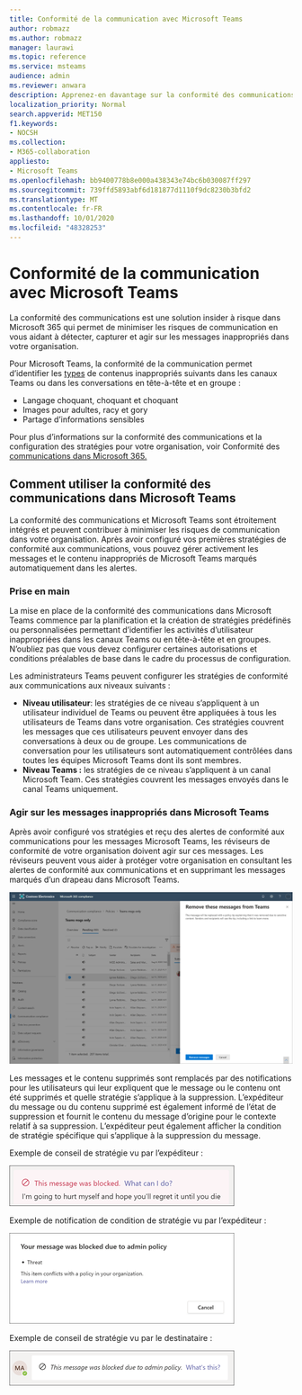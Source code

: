 ```yaml
---
title: Conformité de la communication avec Microsoft Teams
author: robmazz
ms.author: robmazz
manager: laurawi
ms.topic: reference
ms.service: msteams
audience: admin
ms.reviewer: anwara
description: Apprenez-en davantage sur la conformité des communications, qui fait partie du jeu de solutions de risque Insider, du point de vue de Microsoft Teams (cela fait partie de la fonctionnalité de conformité des communications M365).
localization_priority: Normal
search.appverid: MET150
f1.keywords:
- NOCSH
ms.collection:
- M365-collaboration
appliesto:
- Microsoft Teams
ms.openlocfilehash: bb9400778b8e000a438343e74bc6b030087ff297
ms.sourcegitcommit: 739ffd5893abf6d181877d1110f9dc8230b3bfd2
ms.translationtype: MT
ms.contentlocale: fr-FR
ms.lasthandoff: 10/01/2020
ms.locfileid: "48328253"
---
```

# <a name="communication-compliance-with-microsoft-teams"></a>Conformité de la communication avec Microsoft Teams

La conformité des communications est une solution insider à risque dans Microsoft 365 qui permet de minimiser les risques de communication en vous aidant à détecter, capturer et agir sur les messages inappropriés dans votre organisation.

Pour Microsoft Teams, la conformité de la communication permet d’identifier les [types](https://docs.microsoft.com/microsoft-365/compliance/communication-compliance-feature-reference) de contenus inappropriés suivants dans les canaux Teams ou dans les conversations en tête-à-tête et en groupe :

- Langage choquant, choquant et choquant
- Images pour adultes, racy et gory
- Partage d’informations sensibles

Pour plus d’informations sur la conformité des communications et la configuration des stratégies pour votre organisation, voir Conformité des [communications dans Microsoft 365.](https://docs.microsoft.com/microsoft-365/compliance/communication-compliance)

## <a name="how-to-use-communication-compliance-in-microsoft-teams"></a>Comment utiliser la conformité des communications dans Microsoft Teams

La conformité des communications et Microsoft Teams sont étroitement intégrés et peuvent contribuer à minimiser les risques de communication dans votre organisation. Après avoir configuré vos premières stratégies de conformité aux communications, vous pouvez gérer activement les messages et le contenu inappropriés de Microsoft Teams marqués automatiquement dans les alertes.

### <a name="getting-started"></a>Prise en main

La mise en place de la [](https://docs.microsoft.com/microsoft-365/compliance/communication-compliance-plan) conformité des communications dans Microsoft Teams commence par la planification et la création de stratégies prédéfinës ou personnalisées permettant d’identifier les activités d’utilisateur inappropriées dans les canaux Teams ou en tête-à-tête et en groupes. N’oubliez pas que [](https://docs.microsoft.com/microsoft-365/compliance/communication-compliance-configure) vous devez configurer certaines autorisations et conditions préalables de base dans le cadre du processus de configuration.

Les administrateurs Teams peuvent configurer les stratégies de conformité aux communications aux niveaux suivants :

- **Niveau utilisateur**: les stratégies de ce niveau s’appliquent à un utilisateur individuel de Teams ou peuvent être appliquées à tous les utilisateurs de Teams dans votre organisation. Ces stratégies couvrent les messages que ces utilisateurs peuvent envoyer dans des conversations à deux ou de groupe. Les communications de conversation pour les utilisateurs sont automatiquement contrôlées dans toutes les équipes Microsoft Teams dont ils sont membres.
- **Niveau Teams :** les stratégies de ce niveau s’appliquent à un canal Microsoft Team. Ces stratégies couvrent les messages envoyés dans le canal Teams uniquement.

### <a name="act-on-inappropriate-messages-in-microsoft-teams"></a>Agir sur les messages inappropriés dans Microsoft Teams

Après avoir configuré vos stratégies et reçu des alertes de conformité aux communications pour les messages Microsoft Teams, les réviseurs de conformité de votre organisation doivent agir sur ces messages. Les réviseurs peuvent vous aider à protéger votre organisation en consultant les alertes de conformité aux communications et en supprimant les messages marqués d’un drapeau dans Microsoft Teams.

![Supprimer un message dans Teams](./media/communication-compliance-remove-teams-message.png)

Les messages et le contenu supprimés sont remplacés par des notifications pour les utilisateurs qui leur expliquent que le message ou le contenu ont été supprimés et quelle stratégie s’applique à la suppression. L’expéditeur du message ou du contenu supprimé est également informé de l’état de suppression et fournit le contenu du message d’origine pour le contexte relatif à sa suppression. L’expéditeur peut également afficher la condition de stratégie spécifique qui s’applique à la suppression du message.

Exemple de conseil de stratégie vu par l’expéditeur :

![Conseil de stratégie pour l’expéditeur](./media/communication-compliance-warning-1.png)

Exemple de notification de condition de stratégie vu par l’expéditeur :

![Informations sur les conditions de stratégie de l’expéditeur](./media/communication-compliance-warning-2.png)

Exemple de conseil de stratégie vu par le destinataire :

![Conseil de stratégie pour le destinataire](./media/communication-compliance-warning-3.png)
